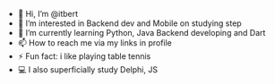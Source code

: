 - 👋 Hi, I’m @itbert
- 👀 I’m interested in Backend dev and Mobile on studying step
- 🌱 I’m currently learning Python, Java Backend developing and Dart
- 📫 How to reach me via my links in profile
- ⚡ Fun fact: i like playing table tennis
- 💻 I also superficially study Delphi, JS
